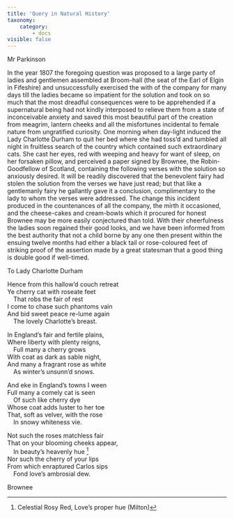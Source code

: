 ```yaml
---
title: 'Query in Natural History'
taxonomy:
    category:
        - docs
visible: false
---
```


<div class="author">Mr Parkinson</div>

In the year 1807 the foregoing question was proposed to a large party of ladies and gentlemen assembled at Broom-hall (the seat of the Earl of Elgin in Fifeshire) and unsuccessfully exercised the with of the company for many days till the ladies became so impatient for the solution and took on so much that the most dreadful consequences were to be apprehended if a supernatural being had not kindly interposed to relieve them from a state of inconceivable anxiety and saved this most beautiful part of the creation from meagrim, lantern cheeks and all the misfortunes incidental to female nature from ungratified curiosity. One morning when day-light induced the Lady Charlotte Durham to quit her bed where she had toss’d and tumbled all night in fruitless search of the country which contained such extraordinary cats. She cast her eyes, red with weeping and heavy for want of sleep, on her forsaken pillow, and perceived a paper signed by Brownee, the Robin-Goodfellow of Scotland, containing the following verses with the solution so anxiously desired. It will be readily discovered that the benevolent fairy had stolen the solution from the verses we have just read; but that like a gentlemanly fairy he gallantly gave it a conclusion, complimentary to the lady to whom the verses were addressed. The change this incident produced in the countenances of all the company, the mirth it occasioned, and the cheese-cakes and cream-bowls which it procured for honest Brownee may be more easily conjectured than told. With their cheerfulness the ladies soon regained their good looks, and we have been informed from the best authority that not a child borne by any one then present within the ensuing twelve months had either a black tail or rose-coloured feet of striking proof of the assertion made by a great statesman that a good thing is double good if well-timed.

<span class="title">To Lady Charlotte Durham  </span>
  
Hence from this hallow’d couch retreat  
Ye cherry cat with roseate feet  
&emsp;That robs the fair of rest  
I come to chase such phantoms vain  
And bid sweet peace re-lume again  
&emsp;The lovely Charlotte’s breast.  
  
In England’s fair and fertile plains,  
Where liberty with plenty reigns,  
&emsp;Full many a cherry grows  
With coat as dark as sable night,  
And many a fragrant rose as white  
&emsp;As winter’s unsunn’d snows.   
  
And eke in England’s towns I ween  
Full many a comely cat is seen  
&emsp;Of such like cherry dye  
Whose coat adds luster to her toe  
That, soft as velver, with the rose  
&emsp;In snowy whiteness vie.  
  
Not such the roses matchless fair  
That on your blooming cheeks appear,  
&emsp;In beauty’s heavenly hue [^1]  
Nor such the cherry of your lips  
From which enraptured Carlos sips  
&emsp;Fond love’s ambrosial dew.  
  
Brownee  
  
[^1]: Celestial Rosy Red, Love’s proper hue (Milton)